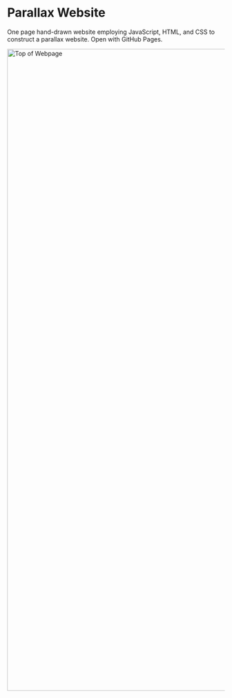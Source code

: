 # Parallax Website
One page hand-drawn website employing JavaScript, HTML, and CSS to construct a parallax website. Open with GitHub Pages. 

<img width="1486" alt="Top of Webpage" src="https://user-images.githubusercontent.com/122184153/229013121-13838066-23c5-4329-9fe7-b3f570f990cb.png">


